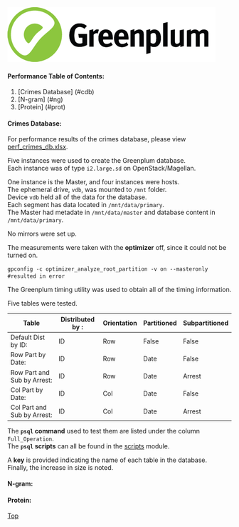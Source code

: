 ![Greenplum](https://github.com/syuja/GreenPlumSetup/blob/master/img/greenplum-logo.png)
<a id='top'></a>  

#### Performance Table of Contents:  
  1. [Crimes Database] (#cdb)  
  2. [N-gram] (#ng)  
  3. [Protein] (#prot)   
  
#### Crimes Database:  
For performance results of the crimes database, please view [perf_crimes_db.xlsx](perf_crimes_db.xlsx).  

Five instances were used to create the Greenplum database.   
Each instance was of type `i2.large.sd` on OpenStack/Magellan.  

One instance is the Master, and four instances were hosts.  
The ephemeral drive, `vdb`, was mounted to `/mnt` folder.   
Device `vdb` held all of the data for the database.  
Each segment has data located in `/mnt/data/primary`.  
The Master had metadate in `/mnt/data/master` and database content in `/mnt/data/primary`.  

No mirrors were set up.  

The measurements were taken with the **optimizer** off, since it could not be turned on.    

    gpconfig -c optimizer_analyze_root_partition -v on --masteronly #resulted in error  


The Greenplum timing utility was used to obtain all of the timing information.   

Five tables were tested.   

|Table                 |Distributed by : | Orientation | Partitioned | Subpartitioned  |
| ----------------- | ----- |----- |----- |----- |
|Default Dist by ID: | ID | Row | False | False | 
|Row Part by Date: | ID | Row | Date | False | 
|Row Part and Sub by Arrest: | ID | Row | Date | Arrest | 
|Col Part by Date: | ID | Col | Date | False | 
|Col Part and Sub by Arrest: | ID | Col | Date | Arrest | 

The **`psql` command** used to test them are listed under the column `Full_Operation`.   
The **`psql` scripts** can all be found in the [scripts](../script) module.    

A **key** is provided indicating the name of each table in the database.  
Finally, the increase in size is noted.   



#### N-gram:   


#### Protein:  










[Top](#top) 
